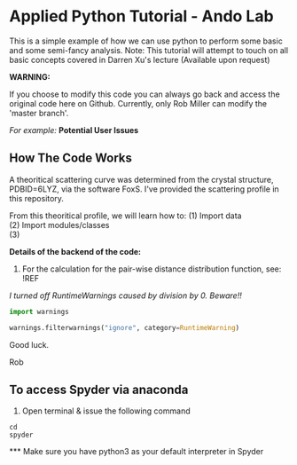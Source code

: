 # Applied Python Tutorial - Ando Lab
This is a simple example of how we can use python to perform some basic and some semi-fancy analysis.
Note: This tutorial will attempt to touch on all basic concepts covered in Darren Xu's lecture (Available upon request)

**WARNING:**

If you choose to modify this code you can always go back and access the original code here on Github. Currently, only Rob Miller can modify the 'master branch'.

_For example:_
**Potential User Issues** 


## How The Code Works
A theoritical scattering curve was determined from the crystal structure, PDBID=6LYZ, via the software FoxS. I've provided the scattering profile in this repository.

From this theoritical profile, we will learn how to:
(1) Import data  
(2) Import modules/classes  
(3) 

**Details of the backend of the code:**

1. For the calculation for the pair-wise distance distribution function, see: !REF


_I turned off RuntimeWarnings caused by division by 0. Beware!!_
```python
import warnings

warnings.filterwarnings("ignore", category=RuntimeWarning) 
```

Good luck. 

Rob


## To access Spyder via anaconda
1. Open terminal & issue the following command

 ```shell script 
 cd
 spyder
 ```

*** Make sure you have python3 as your default interpreter in Spyder
